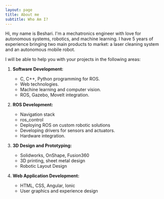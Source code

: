 ```yaml
---
layout: page
title: About me
subtitle: Who Am I?
---
```


Hi, my name is Beshari.
I'm a mechatronics engineer with love for autonomous systems, robotics, and machine learning. I have 5 years of experience bringing two main products to market: a laser cleaning system and an autonomous mobile robot.

I will be able to help you with your projects in the following areas:
1. **Software Development:**
   - C, C++, Python programming for ROS.
   - Web technologies.
   - Machine learning and computer vision.
   - ROS, Gazebo, MoveIt integration.

2. **ROS Development:**
    - Navigation stack
    <!-- - Localization stack -->
    - ros_control
    <!-- - cartographer, slam_toolbox, AMCL -->
    - Deploying ROS on custom robotic solutions
    - Developing drivers for sensors and actuators.
    - Hardware integration.

2. **3D Design and Prototyping:**
   - Solidworks, OnShape, Fusion360
   - 3D printing, sheet metal design
   - Robotic Layout Design

3. **Web Application Development:**
   - HTML, CSS, Angular, Ionic
   - User graphics and experience design
